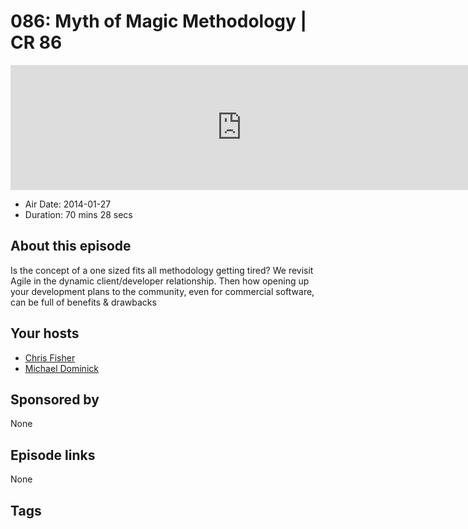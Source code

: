 # 086: Myth of Magic Methodology | CR 86

<iframe src="https://player.fireside.fm/v2/MLf2ZzhC+STw1FPBI?theme=dark" width="740" height="200" frameborder="0" scrolling="no"></iframe>

* Air Date: 2014-01-27
* Duration: 70 mins 28 secs

## About this episode

Is the concept of a one sized fits all methodology getting tired? We revisit Agile in the dynamic client/developer relationship. Then how opening up your development plans to the community, even for commercial software, can be full of benefits & drawbacks

## Your hosts
* [Chris Fisher](https://coder.show/hosts/chrislas)
* [Michael Dominick](https://coder.show/hosts/michael)

## Sponsored by

None



## Episode links

None



## Tags

